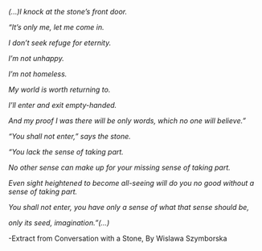 *(...)I knock at the stone’s front door.*

*“It’s only me, let me come in.*

*I don’t seek refuge for eternity.*

*I’m not unhappy.* 

*I’m not homeless.*

*My world is worth returning to.* 

*I’ll enter and exit empty-handed.* 

*And my proof I was there will be only words, which no one will believe.”*

*“You shall not enter,” says the stone.*

*“You lack the sense of taking part.*

*No other sense can make up for your missing sense of taking part.* 

*Even sight heightened to become all-seeing will do you no good without a sense of taking part.*

*You shall not enter, you have only a sense of what that sense should be,*

*only its seed, imagination.”(...)*

-Extract from Conversation with a Stone, 
By Wislawa Szymborska
